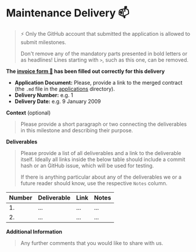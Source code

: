 # Maintenance Delivery :mailbox:

> ⚡ Only the GitHub account that submitted the application is allowed to submit milestones. 
> 
> Don't remove any of the mandatory parts presented in bold letters or as headlines! Lines starting with `>`, such as this one, can be removed.

**The [invoice form :pencil:](https://docs.google.com/forms/d/e/1FAIpQLSfmNYaoCgrxyhzgoKQ0ynQvnNRoTmgApz9NrMp-hd8mhIiO0A/viewform) has been filled out correctly for this delivery**  

* **Application Document:** Please, provide a link to the merged contract (the `.md` file in the [applications](https://github.com/w3f/Grants-Program/tree/master/applications) directory).
* **Delivery Number:** e.g. 1
* **Delivery Date:** e.g. 9 January 2009

**Context** (optional)
> Please provide a short paragraph or two connecting the deliverables in this milestone and describing their purpose.

**Deliverables**
> Please provide a list of all deliverables and a link to the deliverable itself. Ideally all links inside the below table should include a commit hash or an GitHub issue, which will be used for testing. 
> 
> If there is anything particular about any of the deliverables we or a future reader should know, use the respective `Notes` column.

| Number | Deliverable | Link | Notes |
| ------------- | ------------- | ------------- |------------- |
| 1. | ... |...| ...| 
| 2.  | ... |...| ...| 

**Additional Information**
> Any further comments that you would like to share with us.